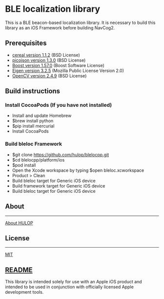 # BLE localization library
This is a BLE beacon-based localization library.
It is necessary to build this library as an iOS Framework before building NavCog2.

## Prerequisites
- [cereal version 1.1.2](http://uscilab.github.io/cereal/) (BSD License)
- [picojson version 1.3.0](https://github.com/kazuho/picojson) (BSD License)
- [Boost version 1.57.0](http://www.boost.org) (Boost Software License)
- [Eigen version 3.2.5](http://eigen.tuxfamily.org) (Mozilla Public License Version 2.0)
- [OpenCV version 2.4.9](http://opencv.org/) (BSD License)

## Build instructions
### Install CocoaPods (If you have not installed)
- Install and update Homebrew
- $brew install python
- $pip install mercurial
- Install CocoaPods

### Build bleloc Framework
- $git clone https://github.com/hulop/blelocpp.git
- $cd blelocpp/platform/ios
- $pod install
- Open the Xcode workspace by typing $open bleloc.xcworkspace
- Product > Clean
- Build bleloc target for Generic iOS device
- Build framework target for Generic iOS device
- Build bleloc target for Generic iOS device

## About
----
[About HULOP](https://github.com/hulop/00Readme)


## License
----
[MIT](http://opensource.org/licenses/MIT)

## [README](https://raw.githubusercontent.com/hulop/blelocpp/master/README.txt)
This library is intended solely for use with an Apple iOS product and intended
to be used in conjunction with officially licensed Apple development tools.
